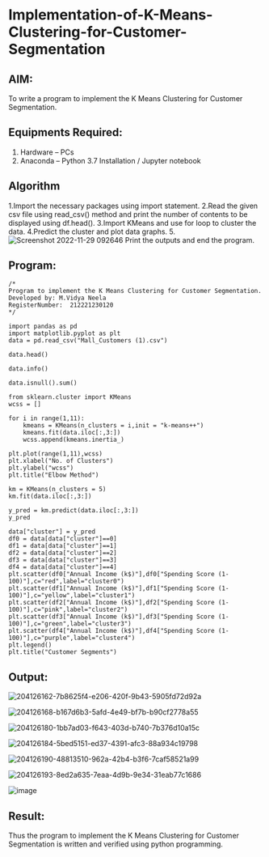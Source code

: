 # Implementation-of-K-Means-Clustering-for-Customer-Segmentation

## AIM:
To write a program to implement the K Means Clustering for Customer Segmentation.

## Equipments Required:
1. Hardware – PCs
2. Anaconda – Python 3.7 Installation / Jupyter notebook

## Algorithm
1.Import the necessary packages using import statement.
2.Read the given csv file using read_csv() method and print the number of contents to be displayed using df.head().
3.Import KMeans and use for loop to cluster the data.
4.Predict the cluster and plot data graphs.
5.![Screenshot 2022-11-29 092646](https://user-images.githubusercontent.com/94169318/204435137-2c69d52b-634a-46f8-9396-22edd8271ae1.jpg)
Print the outputs and end the program.

## Program:
```
/*
Program to implement the K Means Clustering for Customer Segmentation.
Developed by: M.Vidya Neela
RegisterNumber:  212221230120
*/
```
```
import pandas as pd
import matplotlib.pyplot as plt
data = pd.read_csv("Mall_Customers (1).csv")

data.head()

data.info()

data.isnull().sum()

from sklearn.cluster import KMeans
wcss = []

for i in range(1,11):
    kmeans = KMeans(n_clusters = i,init = "k-means++")
    kmeans.fit(data.iloc[:,3:])
    wcss.append(kmeans.inertia_)

plt.plot(range(1,11),wcss)
plt.xlabel("No. of Clusters")
plt.ylabel("wcss")
plt.title("Elbow Method")

km = KMeans(n_clusters = 5)
km.fit(data.iloc[:,3:])

y_pred = km.predict(data.iloc[:,3:])
y_pred

data["cluster"] = y_pred
df0 = data[data["cluster"]==0]
df1 = data[data["cluster"]==1]
df2 = data[data["cluster"]==2]
df3 = data[data["cluster"]==3]
df4 = data[data["cluster"]==4]
plt.scatter(df0["Annual Income (k$)"],df0["Spending Score (1-100)"],c="red",label="cluster0")
plt.scatter(df1["Annual Income (k$)"],df1["Spending Score (1-100)"],c="yellow",label="cluster1")
plt.scatter(df2["Annual Income (k$)"],df2["Spending Score (1-100)"],c="pink",label="cluster2")
plt.scatter(df3["Annual Income (k$)"],df3["Spending Score (1-100)"],c="green",label="cluster3")
plt.scatter(df4["Annual Income (k$)"],df4["Spending Score (1-100)"],c="purple",label="cluster4")
plt.legend()
plt.title("Customer Segments")
```

## Output:
![204126162-7b8625f4-e206-420f-9b43-5905fd72d92a](https://user-images.githubusercontent.com/94169318/204434460-22833bd1-bcd9-4de8-b624-0aeb610892bf.png)

![204126168-b167d6b3-5afd-4e49-bf7b-b90cf2778a55](https://user-images.githubusercontent.com/94169318/204434485-172d2301-5708-497f-9b59-737c13af16c8.png)

![204126180-1bb7ad03-f643-403d-b740-7b376d10a15c](https://user-images.githubusercontent.com/94169318/204434509-540ef27e-71e7-43d4-8042-1fc276442385.png)

![204126184-5bed5151-ed37-4391-afc3-88a934c19798](https://user-images.githubusercontent.com/94169318/204434533-f9b4caa7-61f4-42be-92b0-60c17116f1a7.png)

![204126190-48813510-962a-42b4-b3f6-7caf58521a99](https://user-images.githubusercontent.com/94169318/204434560-6cacb8c6-2e75-4a1d-8817-86d2da07900b.png)

![204126193-8ed2a635-7eaa-4d9b-9e34-31eab77c1686](https://user-images.githubusercontent.com/94169318/204434582-71fa6fc7-35ac-4701-b932-180c5e5e8cb4.png)

![image](https://user-images.githubusercontent.com/94169318/204435172-8c41a97e-0779-4516-8bbb-1b9388daaed9.png)


## Result:
Thus the program to implement the K Means Clustering for Customer Segmentation is written and verified using python programming.
